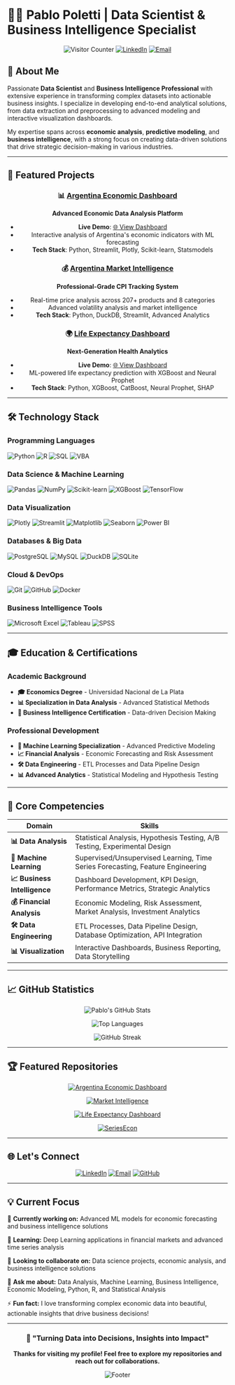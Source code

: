 # 👨‍💻 Pablo Poletti | Data Scientist & Business Intelligence Specialist

<div align="center">

![Visitor Counter](https://komarev.com/ghpvc/?username=PabloPoletti&label=Profile%20views&color=0e75b6&style=flat)
[![LinkedIn](https://img.shields.io/badge/LinkedIn-Pablo%20Poletti-blue?style=flat&logo=linkedin)](https://www.linkedin.com/in/pablom-poletti/)
[![Email](https://img.shields.io/badge/Email-lic.poletti%40gmail.com-red?style=flat&logo=gmail)](mailto:lic.poletti@gmail.com)

</div>

## 🌟 About Me

Passionate **Data Scientist** and **Business Intelligence Professional** with extensive experience in transforming complex datasets into actionable business insights. I specialize in developing end-to-end analytical solutions, from data extraction and preprocessing to advanced modeling and interactive visualization dashboards.

My expertise spans across **economic analysis**, **predictive modeling**, and **business intelligence**, with a strong focus on creating data-driven solutions that drive strategic decision-making in various industries.

---

## 🚀 Featured Projects

<div align="center">

### 📊 [Argentina Economic Dashboard](https://github.com/PabloPoletti/argentina-economic-dashboard)
**Advanced Economic Data Analysis Platform**
- **Live Demo**: [🌐 View Dashboard](https://argentina-economic-dashboard.streamlit.app/)
- Interactive analysis of Argentina's economic indicators with ML forecasting
- **Tech Stack**: Python, Streamlit, Plotly, Scikit-learn, Statsmodels

### 💰 [Argentina Market Intelligence](https://github.com/PabloPoletti/Precios1)
**Professional-Grade CPI Tracking System**
- Real-time price analysis across 207+ products and 8 categories
- Advanced volatility analysis and market intelligence
- **Tech Stack**: Python, DuckDB, Streamlit, Advanced Analytics

### 🌍 [Life Expectancy Dashboard](https://github.com/PabloPoletti/esperanza-vida-2)
**Next-Generation Health Analytics**
- **Live Demo**: [🌐 View Dashboard](https://life-expectancy-dashboard.streamlit.app/)
- ML-powered life expectancy prediction with XGBoost and Neural Prophet
- **Tech Stack**: Python, XGBoost, CatBoost, Neural Prophet, SHAP

</div>

---

## 🛠️ Technology Stack

### **Programming Languages**
![Python](https://img.shields.io/badge/Python-3776AB?style=for-the-badge&logo=python&logoColor=white)
![R](https://img.shields.io/badge/R-276DC3?style=for-the-badge&logo=r&logoColor=white)
![SQL](https://img.shields.io/badge/SQL-4479A1?style=for-the-badge&logo=mysql&logoColor=white)
![VBA](https://img.shields.io/badge/VBA-217346?style=for-the-badge&logo=microsoft-excel&logoColor=white)

### **Data Science & Machine Learning**
![Pandas](https://img.shields.io/badge/Pandas-150458?style=for-the-badge&logo=pandas&logoColor=white)
![NumPy](https://img.shields.io/badge/NumPy-013243?style=for-the-badge&logo=numpy&logoColor=white)
![Scikit-learn](https://img.shields.io/badge/Scikit--learn-F7931E?style=for-the-badge&logo=scikit-learn&logoColor=white)
![XGBoost](https://img.shields.io/badge/XGBoost-00AEFF?style=for-the-badge&logo=xgboost&logoColor=white)
![TensorFlow](https://img.shields.io/badge/TensorFlow-FF6F00?style=for-the-badge&logo=tensorflow&logoColor=white)

### **Data Visualization**
![Plotly](https://img.shields.io/badge/Plotly-3F4F75?style=for-the-badge&logo=plotly&logoColor=white)
![Streamlit](https://img.shields.io/badge/Streamlit-FF4B4B?style=for-the-badge&logo=streamlit&logoColor=white)
![Matplotlib](https://img.shields.io/badge/Matplotlib-11557c?style=for-the-badge&logo=python&logoColor=white)
![Seaborn](https://img.shields.io/badge/Seaborn-3776AB?style=for-the-badge&logo=python&logoColor=white)
![Power BI](https://img.shields.io/badge/Power%20BI-F2C811?style=for-the-badge&logo=power-bi&logoColor=black)

### **Databases & Big Data**
![PostgreSQL](https://img.shields.io/badge/PostgreSQL-4169E1?style=for-the-badge&logo=postgresql&logoColor=white)
![MySQL](https://img.shields.io/badge/MySQL-4479A1?style=for-the-badge&logo=mysql&logoColor=white)
![DuckDB](https://img.shields.io/badge/DuckDB-FFF000?style=for-the-badge&logo=duckdb&logoColor=black)
![SQLite](https://img.shields.io/badge/SQLite-003B57?style=for-the-badge&logo=sqlite&logoColor=white)

### **Cloud & DevOps**
![Git](https://img.shields.io/badge/Git-F05032?style=for-the-badge&logo=git&logoColor=white)
![GitHub](https://img.shields.io/badge/GitHub-181717?style=for-the-badge&logo=github&logoColor=white)
![Docker](https://img.shields.io/badge/Docker-2496ED?style=for-the-badge&logo=docker&logoColor=white)

### **Business Intelligence Tools**
![Microsoft Excel](https://img.shields.io/badge/Microsoft%20Excel-217346?style=for-the-badge&logo=microsoft-excel&logoColor=white)
![Tableau](https://img.shields.io/badge/Tableau-E97627?style=for-the-badge&logo=tableau&logoColor=white)
![SPSS](https://img.shields.io/badge/SPSS-052FAD?style=for-the-badge&logo=ibm&logoColor=white)

---

## 🎓 Education & Certifications

### **Academic Background**
- **🎓 Economics Degree** - Universidad Nacional de La Plata
- **📊 Specialization in Data Analysis** - Advanced Statistical Methods
- **💼 Business Intelligence Certification** - Data-driven Decision Making

### **Professional Development**
- **🤖 Machine Learning Specialization** - Advanced Predictive Modeling
- **📈 Financial Analysis** - Economic Forecasting and Risk Assessment
- **🛠️ Data Engineering** - ETL Processes and Data Pipeline Design
- **📊 Advanced Analytics** - Statistical Modeling and Hypothesis Testing

---

## 💼 Core Competencies

<div align="center">

| **Domain** | **Skills** |
|------------|------------|
| **📊 Data Analysis** | Statistical Analysis, Hypothesis Testing, A/B Testing, Experimental Design |
| **🤖 Machine Learning** | Supervised/Unsupervised Learning, Time Series Forecasting, Feature Engineering |
| **📈 Business Intelligence** | Dashboard Development, KPI Design, Performance Metrics, Strategic Analytics |
| **💰 Financial Analysis** | Economic Modeling, Risk Assessment, Market Analysis, Investment Analytics |
| **🛠️ Data Engineering** | ETL Processes, Data Pipeline Design, Database Optimization, API Integration |
| **📊 Visualization** | Interactive Dashboards, Business Reporting, Data Storytelling |

</div>

---

## 📈 GitHub Statistics

<div align="center">

![Pablo's GitHub Stats](https://github-readme-stats.vercel.app/api?username=PabloPoletti&show_icons=true&theme=radical&hide_border=true&include_all_commits=true&count_private=true)

![Top Languages](https://github-readme-stats.vercel.app/api/top-langs/?username=PabloPoletti&layout=compact&theme=radical&hide_border=true)

![GitHub Streak](https://github-readme-streak-stats.herokuapp.com/?user=PabloPoletti&theme=radical&hide_border=true)

</div>

---

## 🏆 Featured Repositories

<div align="center">

[![Argentina Economic Dashboard](https://github-readme-stats.vercel.app/api/pin/?username=PabloPoletti&repo=argentina-economic-dashboard&theme=radical&hide_border=true)](https://github.com/PabloPoletti/argentina-economic-dashboard)

[![Market Intelligence](https://github-readme-stats.vercel.app/api/pin/?username=PabloPoletti&repo=Precios1&theme=radical&hide_border=true)](https://github.com/PabloPoletti/Precios1)

[![Life Expectancy Dashboard](https://github-readme-stats.vercel.app/api/pin/?username=PabloPoletti&repo=esperanza-vida-2&theme=radical&hide_border=true)](https://github.com/PabloPoletti/esperanza-vida-2)

[![SeriesEcon](https://github-readme-stats.vercel.app/api/pin/?username=PabloPoletti&repo=seriesecon&theme=radical&hide_border=true)](https://github.com/PabloPoletti/seriesecon)

</div>

---

## 🌐 Let's Connect

<div align="center">

[![LinkedIn](https://img.shields.io/badge/LinkedIn-Pablo%20Poletti-0077B5?style=for-the-badge&logo=linkedin&logoColor=white)](https://www.linkedin.com/in/pablom-poletti/)
[![Email](https://img.shields.io/badge/Email-lic.poletti%40gmail.com-D14836?style=for-the-badge&logo=gmail&logoColor=white)](mailto:lic.poletti@gmail.com)
[![GitHub](https://img.shields.io/badge/GitHub-PabloPoletti-181717?style=for-the-badge&logo=github&logoColor=white)](https://github.com/PabloPoletti)

</div>

---

## 💡 Current Focus

🔭 **Currently working on:** Advanced ML models for economic forecasting and business intelligence solutions

🌱 **Learning:** Deep Learning applications in financial markets and advanced time series analysis

👯 **Looking to collaborate on:** Data science projects, economic analysis, and business intelligence solutions

💬 **Ask me about:** Data Analysis, Machine Learning, Business Intelligence, Economic Modeling, Python, R, and Statistical Analysis

⚡ **Fun fact:** I love transforming complex economic data into beautiful, actionable insights that drive business decisions!

---

<div align="center">

### 🎯 "Turning Data into Decisions, Insights into Impact"

**Thanks for visiting my profile! Feel free to explore my repositories and reach out for collaborations.**

![Footer](https://capsule-render.vercel.app/api?type=waving&color=gradient&height=100&section=footer)

</div>
